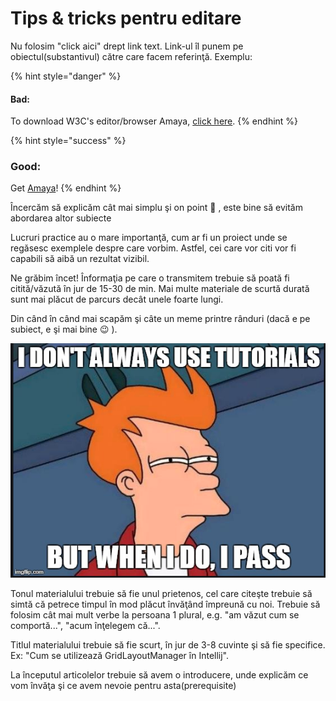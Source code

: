 # Tips & tricks pentru editare

Nu folosim "click aici" drept link text. Link-ul îl punem pe obiectul\(substantivul\) către care facem referinţă. Exemplu:

{% hint style="danger" %}
#### Bad: 

To download W3C's editor/browser Amaya, [click here](https://www.w3.org/Amaya/). 
{% endhint %}

{% hint style="success" %}
### **Good**: 

Get [Amaya](https://www.w3.org/Amaya/)! 
{% endhint %}

Încercăm să explicăm cât mai simplu şi on point 🧿 , este bine să evităm abordarea altor subiecte

Lucruri practice au o mare importanţă, cum ar fi un proiect unde se regăsesc exemplele despre care vorbim. Astfel, cei care vor citi vor fi capabili să aibă un rezultat vizibil.

Ne grăbim încet! Înformaţia pe care o transmitem trebuie să poată fi citită/văzută în jur de 15-30 de min. Mai multe materiale de scurtă durată sunt mai plăcut de parcurs decât unele foarte lungi.

Din când în când mai scapăm şi câte un meme printre rânduri \(dacă e pe subiect, e şi mai bine 😉 \). 

![How do I enter a caption?](.gitbook/assets/image%20%281%29.png)

Tonul materialului trebuie să fie unul prietenos, cel care citeşte trebuie să simtă că petrece timpul în mod plăcut învăţând împreună cu noi. Trebuie să folosim cât mai mult verbe la persoana 1 plural, e.g. "am văzut cum se comportă...", "acum înţelegem că...".

Titlul materialului trebuie să fie scurt, în jur de 3-8 cuvinte şi să fie specifice. Ex: "Cum se utilizează GridLayoutManager în Intellij".

La începutul articolelor trebuie să avem o introducere, unde explicăm ce vom învăţa şi ce avem nevoie pentru asta\(prerequisite\)

